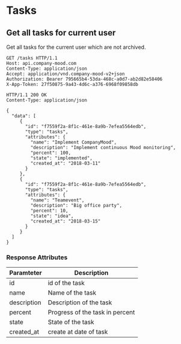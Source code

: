 # Tasks

## Get all tasks for current user

Get all tasks for the current user which are not archived.

```http
GET /tasks HTTP/1.1
Host: api.company-mood.com
Content-Type: application/json
Accept: application/vnd.company-mood-v2+json
Authorization: Bearer 795665b4-53da-468c-a0d7-ab2d82e58406
X-App-Token: 27f50875-9a43-4d6c-a376-6968f09858db
```

```http
HTTP/1.1 200 OK
Content-Type: application/json

{
  "data": [
     {
       "id": "f7559f2a-8f1c-461e-8a9b-7efea5564edb",
       "type": "tasks",
       "attributes": {
         "name": "Implement CompanyMood",
         "description": "Implement continuous Mood monitoring",
         "percent": 100,
         "state": "implemented",
         "created_at": "2018-03-11"
       }
     },
     {
       "id": "f7559f2a-8f1c-461e-8a9b-7efea5564edb",
       "type": "tasks",
       "attributes": {
         "name": "Teamevent",
         "description": "Big office party",
         "percent": 10,
         "state": "idea",
         "created_at": "2018-03-15"
       }
     }
  ]
}
```

### Response Attributes

Paramteter       | Description
-----------------|------------
id               | id of the task
name             | Name of the task
description      | Description of the task
percent          | Progress of the task in percent
state            | State of the task
created_at       | create at date of task
